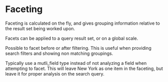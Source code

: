 Faceting
========

Faceting is calculated on the fly, and gives grouping information relative to the result set being worked upon.

Facets can be applied to a query result set, or on a global scale.

Possible to facet before or after filtering. This is useful when providing search filters and showing non matching groupings.

Typically use a mutli_field type instead of not analyzing a field when attempting to facet. This will leave New York as one item in the faceting, but leave it for proper analysis on the search query.

